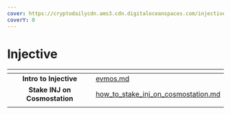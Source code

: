 ```yaml
---
cover: https://cryptodailycdn.ams3.cdn.digitaloceanspaces.com/injective-protocol.jpg
coverY: 0
---
```


# Injective

<table data-view="cards"><thead><tr><th align="center"></th><th data-hidden data-card-target data-type="content-ref"></th></tr></thead><tbody><tr><td align="center"><strong>Intro to Injective</strong></td><td><a href="evmos.md">evmos.md</a></td></tr><tr><td align="center"><strong>Stake INJ on Cosmostation</strong></td><td><a href="how_to_stake_inj_on_cosmostation.md">how_to_stake_inj_on_cosmostation.md</a></td></tr><tr><td align="center"></td><td></td></tr></tbody></table>
